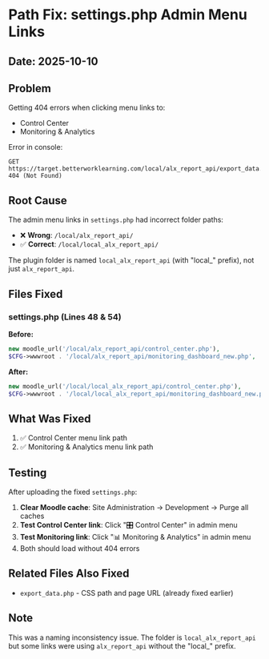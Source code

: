 # Path Fix: settings.php Admin Menu Links

## Date: 2025-10-10

## Problem
Getting 404 errors when clicking menu links to:
- Control Center
- Monitoring & Analytics

Error in console:
```
GET https://target.betterworklearning.com/local/alx_report_api/export_data.php 404 (Not Found)
```

## Root Cause
The admin menu links in `settings.php` had incorrect folder paths:
- ❌ **Wrong**: `/local/alx_report_api/`
- ✅ **Correct**: `/local/local_alx_report_api/`

The plugin folder is named `local_alx_report_api` (with "local_" prefix), not just `alx_report_api`.

## Files Fixed

### settings.php (Lines 48 & 54)

**Before:**
```php
new moodle_url('/local/alx_report_api/control_center.php'),
$CFG->wwwroot . '/local/alx_report_api/monitoring_dashboard_new.php',
```

**After:**
```php
new moodle_url('/local/local_alx_report_api/control_center.php'),
$CFG->wwwroot . '/local/local_alx_report_api/monitoring_dashboard_new.php',
```

## What Was Fixed
1. ✅ Control Center menu link path
2. ✅ Monitoring & Analytics menu link path

## Testing
After uploading the fixed `settings.php`:

1. **Clear Moodle cache**: Site Administration → Development → Purge all caches
2. **Test Control Center link**: Click "🎛️ Control Center" in admin menu
3. **Test Monitoring link**: Click "📊 Monitoring & Analytics" in admin menu
4. Both should load without 404 errors

## Related Files Also Fixed
- `export_data.php` - CSS path and page URL (already fixed earlier)

## Note
This was a naming inconsistency issue. The folder is `local_alx_report_api` but some links were using `alx_report_api` without the "local_" prefix.

